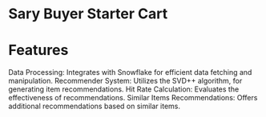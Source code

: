 # Sary Buyer Starter Cart

# Features
Data Processing: Integrates with Snowflake for efficient data fetching and manipulation.
Recommender System: Utilizes the SVD++ algorithm, for generating item recommendations.
Hit Rate Calculation: Evaluates the effectiveness of recommendations.
Similar Items Recommendations: Offers additional recommendations based on similar items.

## 
